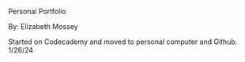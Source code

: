 Personal Portfolio

By: Elizabeth Mossey

Started on Codecademy and moved to personal computer and Github. 1/26/24



